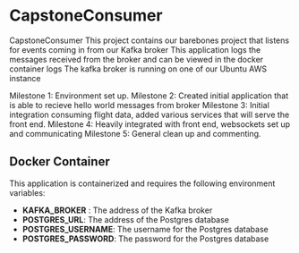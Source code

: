 # CapstoneConsumer
CapstoneConsumer
This project contains our barebones project that listens for events coming in from our Kafka broker
This application logs the messages received from the broker and can be viewed in the docker container logs
The kafka broker is running on one of our Ubuntu AWS instance


Milestone 1: 
Environment set up.
Milestone 2: 
Created initial application that is able to recieve hello world messages from broker
Milestone 3: 
Initial integration consuming flight data, added various services that will serve the front end.
Milestone 4: 
Heavily integrated with front end, websockets set up and communicating
Milestone 5: 
General clean up and commenting.


## Docker Container

This application is containerized and requires the following environment variables:

- **KAFKA_BROKER** : The address of the Kafka broker
- **POSTGRES_URL**: The address of the Postgres database
- **POSTGRES_USERNAME**: The username for the Postgres database
- **POSTGRES_PASSWORD**: The password for the Postgres database
